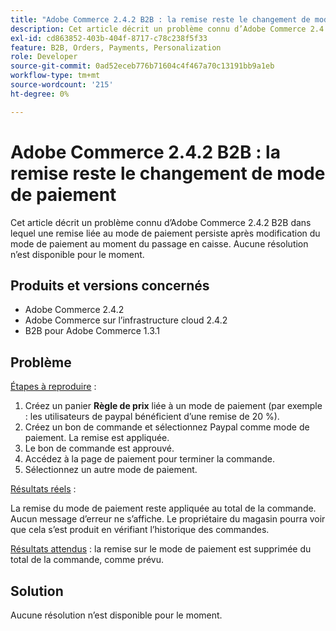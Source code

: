 ```yaml
---
title: "Adobe Commerce 2.4.2 B2B : la remise reste le changement de mode de paiement"
description: Cet article décrit un problème connu d’Adobe Commerce 2.4.2 B2B dans lequel une remise liée au mode de paiement persiste après modification du mode de paiement au moment du passage en caisse. Aucune résolution n’est disponible pour le moment.
exl-id: cd863852-403b-404f-8717-c78c238f5f33
feature: B2B, Orders, Payments, Personalization
role: Developer
source-git-commit: 0ad52eceb776b71604c4f467a70c13191bb9a1eb
workflow-type: tm+mt
source-wordcount: '215'
ht-degree: 0%

---
```


# Adobe Commerce 2.4.2 B2B : la remise reste le changement de mode de paiement

Cet article décrit un problème connu d’Adobe Commerce 2.4.2 B2B dans lequel une remise liée au mode de paiement persiste après modification du mode de paiement au moment du passage en caisse. Aucune résolution n’est disponible pour le moment.

## Produits et versions concernés

* Adobe Commerce 2.4.2
* Adobe Commerce sur l’infrastructure cloud 2.4.2
* B2B pour Adobe Commerce 1.3.1


## Problème

<u>Étapes à reproduire</u> :

1. Créez un panier **Règle de prix** liée à un mode de paiement (par exemple : les utilisateurs de paypal bénéficient d’une remise de 20 %).
1. Créez un bon de commande et sélectionnez Paypal comme mode de paiement. La remise est appliquée.
1. Le bon de commande est approuvé.
1. Accédez à la page de paiement pour terminer la commande.
1. Sélectionnez un autre mode de paiement.

<u>Résultats réels</u> :

La remise du mode de paiement reste appliquée au total de la commande.  Aucun message d’erreur ne s’affiche. Le propriétaire du magasin pourra voir que cela s’est produit en vérifiant l’historique des commandes.

<u>Résultats attendus</u> : la remise sur le mode de paiement est supprimée du total de la commande, comme prévu.

## Solution

Aucune résolution n’est disponible pour le moment.
